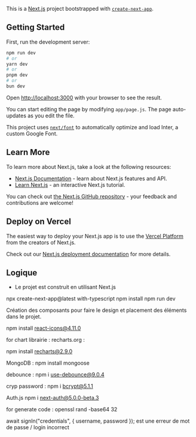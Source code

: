 This is a [Next.js](https://nextjs.org/) project bootstrapped with [`create-next-app`](https://github.com/vercel/next.js/tree/canary/packages/create-next-app).

## Getting Started

First, run the development server:

```bash
npm run dev
# or
yarn dev
# or
pnpm dev
# or
bun dev
```

Open [http://localhost:3000](http://localhost:3000) with your browser to see the result.

You can start editing the page by modifying `app/page.js`. The page auto-updates as you edit the file.

This project uses [`next/font`](https://nextjs.org/docs/basic-features/font-optimization) to automatically optimize and load Inter, a custom Google Font.

## Learn More

To learn more about Next.js, take a look at the following resources:

- [Next.js Documentation](https://nextjs.org/docs) - learn about Next.js features and API.
- [Learn Next.js](https://nextjs.org/learn) - an interactive Next.js tutorial.

You can check out [the Next.js GitHub repository](https://github.com/vercel/next.js/) - your feedback and contributions are welcome!

## Deploy on Vercel

The easiest way to deploy your Next.js app is to use the [Vercel Platform](https://vercel.com/new?utm_medium=default-template&filter=next.js&utm_source=create-next-app&utm_campaign=create-next-app-readme) from the creators of Next.js.

Check out our [Next.js deployment documentation](https://nextjs.org/docs/deployment) for more details.


## Logique

- Le projet est construit en utilisant Next.js

npx create-next-app@latest with-typescript
npm install
npm run dev

Création des composants pour faire le design et placement des éléments dans le projet.

npm install react-icons@4.11.0

for chart librairie : recharts.org : 

npm install recharts@2.9.0

MongoDB : 
npm install mongoose


debounce : 
npm i use-debounce@9.0.4


cryp password : 
npm i bcrypt@5.1.1

Auth.js
npm i next-auth@5.0.0-beta.3

for generate code : openssl rand -base64 32

await signIn("credentials", { username, password }); est une erreur de mot de passe / login incorrect 